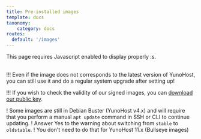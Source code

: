 ```yaml
---
title: Pre-installed images
template: docs
taxonomy:
    category: docs
routes:
  default: '/images'
---
```


<span class="javascriptDisclaimer">
This page requires Javascript enabled to display properly :s.
<br/>
<br/>
</span>

!!! Even if the image does not corresponds to the latest version of YunoHost, you can still use it and do a regular system upgrade after setting up!

!!! If you wish to check the validity of our signed images, you can [download our public key](https://forge.yunohost.org/yunohost.asc).

! Some images are still in Debian Buster (YunoHost v4.x) and will require that you perform a manual `apt update` command in SSH or CLI to continue updating.
! Answer Yes to the warning about switching from `stable` to `oldstable`.
! You don't need to do that for YunoHost 11.x (Bullseye images)

<div class="hardware-image">
<div id="cards-list">
</div>
</div>
<template id="image-template">
    <div id="{id}" class="card panel panel-default">
        <div class="panel-body text-center">
            <h3>{name}</h3>
            <div class="card-comment">{comment}</div>
            <div class="card-desc text-center">
                <img src="/user/images/{image}" height=100 style="vertical-align:middle">
            </div>
        </div>
        <div class="annotations flex-container">
            <div class="flex-child annotation"><a href="{file}.sha256sum">[fa=barcode] Checksum</a></div>
            <div class="flex-child annotation"><a href="{file}.sig">[fa=tag] Signature</a></div>
        </div>
        <div class="btn-group" role="group">
            <a href="{file}" target="_BLANK" type="button" class="btn btn-info col-sm-12"><span class="glyphicon glyphicon-download-alt" aria-hidden="true"></span> Download <small>{version}</small></a>
        </div>
    </div>
</template>


<script>
/*
###############################################################################
  Script that loads the infos from javascript and creates the corresponding
  cards
###############################################################################
*/
$(document).ready(function () {
    console.log("in load");
    $.getJSON('https://build.yunohost.org/images.json', function (images) {
        $.each(images, function(k, infos) {
            if (infos.hide == true) { return; }
            // Fill the template
            html = $('#image-template').html()
             .replace('{id}', infos.id)
             .replace('{name}', infos.name)
             .replace('{comment}', infos.comment || "&nbsp;")
             .replace('%7Bimage%7D', infos.image)
             .replace('{image}', infos.image)
             .replace('{version}', infos.version);
            if (!infos.file.startsWith("http"))
                infos.file="https://build.yunohost.org/"+infos.file;
            html = html.replace(/%7Bfile%7D/g, infos.file).replace(/{file}/g, infos.file);

            if ((typeof(infos.has_sig_and_sums) !== 'undefined') && infos.has_sig_and_sums == false)
            {
                var $html = $(html);
                $html.find(".annotations").html("&nbsp;");
                html = $html[0];
            } 
            $('#cards-list').append(html);
        });
    });
});
</script>

